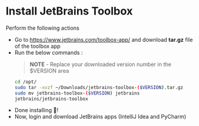 # Install JetBrains Toolbox
Perform the following actions
- Go to https://www.jetbrains.com/toolbox-app/ and download **tar.gz** file of the toolbox app
- Run the below commands :
    > **NOTE** - Replace your downloaded version number in the $VERSION area
    ```bash
    cd /opt/
    sudo tar -xvzf ~/Downloads/jetbrains-toolbox-($VERSION).tar.gz
    sudo mv jetbrains-toolbox-($VERSION) jetbrains
    jetbrains/jetbrains-toolbox
    ```
- Done installing :tada:!
- Now, login and download JetBrains apps (IntelliJ Idea and PyCharm)
